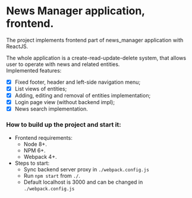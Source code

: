 **News Manager application, frontend.**<br/>
=====================================

The project implements frontend part of news_manager application with ReactJS.<br/>

The whole application is a create-read-update-delete system, that allows user to operate with news and related entities.<br/>
Implemented features:
- [x] Fixed footer, header and left-side navigation menu;
- [x] List views of entities;
- [x] Adding, editing and removal of entities implementation;
- [x] Login page view (without backend impl);
- [x] News search implementation.

### How to build up the project and start it:<br/>
- Frontend requirements:<br/>
    * Node 8+.<br/>
    * NPM 6+.<br/>
    * Webpack 4+.<br/>
- Steps to start:<br/>
    * Sync backend server proxy in `./webpack.config.js`<br/>
    * Run `npm start` from `./`.<br/>
    * Default localhost is 3000 and can be changed in `./webpack.config.js`<br/>